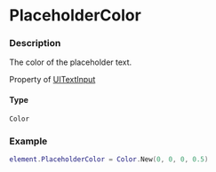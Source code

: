 # PlaceholderColor

### Description

The color of the placeholder text.

Property of [UITextInput](/classes/UITextInput/)

#### Type

`Color`

### Example

```lua
element.PlaceholderColor = Color.New(0, 0, 0, 0.5)
```
